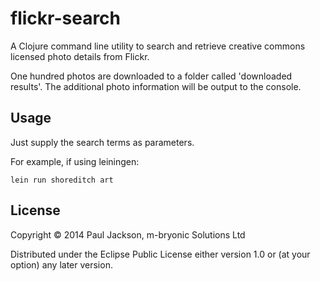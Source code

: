 # flickr-search

A Clojure command line utility to search and retrieve creative commons licensed photo details from Flickr.

One hundred photos are downloaded to a folder called 'downloaded results'. The additional photo information will
be output to the console.

## Usage

Just supply the search terms as parameters.

For example, if using leiningen:

    lein run shoreditch art

## License

Copyright © 2014 Paul Jackson, m-bryonic Solutions Ltd

Distributed under the Eclipse Public License either version 1.0 or (at
your option) any later version.
